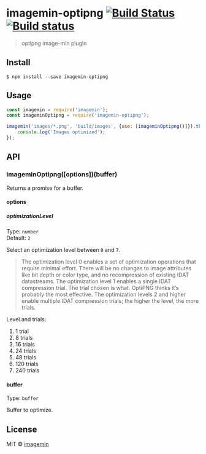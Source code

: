 # imagemin-optipng [![Build Status](http://img.shields.io/travis/imagemin/imagemin-optipng.svg?style=flat)](https://travis-ci.org/imagemin/imagemin-optipng) [![Build status](https://ci.appveyor.com/api/projects/status/4e5msglic4m7yxst?svg=true)](https://ci.appveyor.com/project/ShinnosukeWatanabe/imagemin-optipng)

> optipng image-min plugin


## Install

```
$ npm install --save imagemin-optipng
```


## Usage

```js
const imagemin = require('imagemin');
const imageminOptipng = require('imagemin-optipng');

imagemin('images/*.png', 'build/images', {use: [imageminOptipng()]}).then(() => {
	console.log('Images optimized');
});
```


## API

### imageminOptipng([options])(buffer)

Returns a promise for a buffer.

#### options

##### optimizationLevel

Type: `number`<br>
Default: `2`

Select an optimization level between `0` and `7`.

> The optimization level 0 enables a set of optimization operations that require minimal effort. There will be no changes to image attributes like bit depth or color type, and no recompression of existing IDAT datastreams. The optimization level 1 enables a single IDAT compression trial. The trial chosen is what. OptiPNG thinks it’s probably the most effective. The optimization levels 2 and higher enable multiple IDAT compression trials; the higher the level, the more trials.

Level and trials:

1. 1 trial
2. 8 trials
3. 16 trials
4. 24 trials
5. 48 trials
6. 120 trials
7. 240 trials

#### buffer

Type: `buffer`

Buffer to optimize.


## License

MIT © [imagemin](https://github.com/imagemin)
